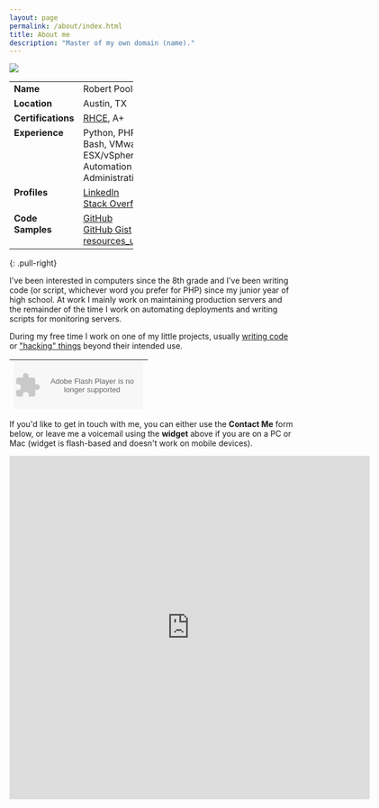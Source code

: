 ```yaml
---
layout: page
permalink: /about/index.html
title: About me
description: "Master of my own domain (name)."
---
```


<div class="notice">
    <img src="http://www.gravatar.com/avatar/2c8ea59a9c707734a836571e6b343184?s=220" />
    <div style="width:220px; font-size:87%">
        <table width="100%">
            <tbody>
                <tr><td width="45%"><strong>Name</strong></td><td>Robert Pooley</td></tr>
                <tr><td><strong>Location</strong></td><td>Austin, TX</td></tr>
                <tr><td><strong>Certifications</strong></td><td>
                    <a rel="nofollow" target="_blank" href="https://www.redhat.com/wapps/training/certification/verify.html?certNumber=805009913541236&verify=Verify">RHCE</a>, A+
                </td></tr>
                <tr><td style="vertical-align:top;"><strong>Experience</strong></td><td>Python, PHP, C#, Bash, VMware ESX/vSphere, Linux Automation and Administration</td></tr>
                <tr><td style="vertical-align:top;"><strong>Profiles</strong></td><td>
                    <a rel="nofollow" target="_blank" href="http://www.linkedin.com/in/robpooley/">LinkedIn</a><br />
                    <a rel="nofollow" target="_blank" href="http://stackoverflow.com/users/1198943/">Stack Overflow</a>
                </td></tr>
                <tr><td style="vertical-align:top;"><strong>Code Samples</strong></td><td>
                    <a rel="nofollow" target="_blank" href="https://github.com/Robpol86/">GitHub</a><br />
                    <a rel="nofollow" target="_blank" href="https://gist.github.com/Robpol86">GitHub Gist</a><br />
                    <a rel="nofollow" target="_blank" href="http://code.google.com/p/mtasa-blue/source/browse/trunk/resources/resources_upload.py">resources_upload.py</a>
                </td></tr>
            </tbody>
        </table>
    </div>
</div>
{: .pull-right}

I've been interested in computers since the 8th grade and I've been writing code (or script, whichever word you prefer
for PHP) since my junior year of high school. At work I mainly work on maintaining production servers and the remainder
of the time I work on automating deployments and writing scripts for monitoring servers.

During my free time I work on one of my little projects, usually 
[writing code](https://github.com/Robpol86?tab=repositories) or 
["hacking" things]({{site-url}}/lapdock/Atrix-Lapdock-Other-Uses/) beyond their intended use.

<table width="235" height="90"><tbody><tr><td>
    <object type="application/x-shockwave-flash" data="https://clients4.google.com/voice/embed/webCallButton" width="230" height="85">
        <param name="movie" value="https://clients4.google.com/voice/embed/webCallButton" />
        <param name="wmode" value="transparent" />
        <param name="FlashVars" value="id=0951865d88a4b9195f36432fdefb255018407daf&style=0" />
    </object>
</td></tr></tbody></table>

If you'd like to get in touch with me, you can either use the **Contact Me** form below, or leave me a voicemail using
the **widget** above if you are on a PC or Mac (widget is flash-based and doesn't work on mobile devices).

<iframe src="https://docs.google.com/forms/d/16wVAULQYNbxZKctrVGAmbp8Zx4er_FnP-OQAe5olfVo/viewform?embedded=true" width="640" height="610" frameborder="0" marginheight="0" marginwidth="0">
    Loading...
</iframe>

